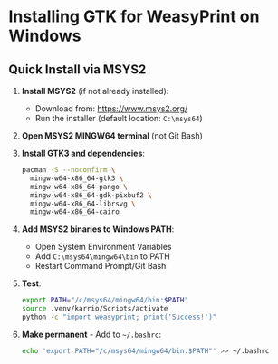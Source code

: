 # Installing GTK for WeasyPrint on Windows

## Quick Install via MSYS2

1. **Install MSYS2** (if not already installed):
   - Download from: https://www.msys2.org/
   - Run the installer (default location: `C:\msys64`)

2. **Open MSYS2 MINGW64 terminal** (not Git Bash)

3. **Install GTK3 and dependencies**:
   ```bash
   pacman -S --noconfirm \
     mingw-w64-x86_64-gtk3 \
     mingw-w64-x86_64-pango \
     mingw-w64-x86_64-gdk-pixbuf2 \
     mingw-w64-x86_64-librsvg \
     mingw-w64-x86_64-cairo
   ```

4. **Add MSYS2 binaries to Windows PATH**:
   - Open System Environment Variables
   - Add `C:\msys64\mingw64\bin` to PATH
   - Restart Command Prompt/Git Bash

5. **Test**:
   ```bash
   export PATH="/c/msys64/mingw64/bin:$PATH"
   source .venv/karrio/Scripts/activate
   python -c "import weasyprint; print('Success!')"
   ```

6. **Make permanent** - Add to `~/.bashrc`:
   ```bash
   echo 'export PATH="/c/msys64/mingw64/bin:$PATH"' >> ~/.bashrc
   ```
